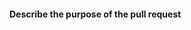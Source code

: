 <!--- Please, before sending a pull request read the Git Workflow Policy on Contributing section of the project -->
<!--- Pull requests to master are not allowed -->
<!--- Write in English only -->
<!--- If the pull request is not matching the policy, it will be closed -->

#### Describe the purpose of the pull request

<!--- Insert answer here -->
